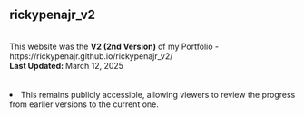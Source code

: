 ## rickypenajr_v2
<br>
This website was the <strong>V2 (2nd Version) </strong>of my Portfolio - https://rickypenajr.github.io/rickypenajr_v2/
<br>
<strong>Last Updated: </strong>March 12, 2025
<br>
<br>
<br>
<li>This remains publicly accessible, allowing viewers to review the progress from earlier versions to the current one.</li>

